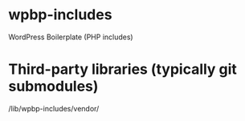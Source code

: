 wpbp-includes
===========

WordPress Boilerplate (PHP includes)

# Third-party libraries (typically git submodules)
/lib/wpbp-includes/vendor/
